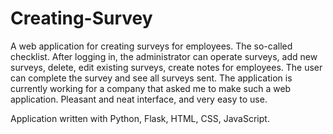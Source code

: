 # Creating-Survey
A web application for creating surveys for employees. The so-called checklist. After logging in, the administrator can operate surveys, add new surveys, delete, edit existing surveys, create notes for employees. The user can complete the survey and see all surveys sent. The application is currently working for a company that asked me to make such a web application. Pleasant and neat interface, and very easy to use.

Application written with Python, Flask, HTML, CSS, JavaScript.
